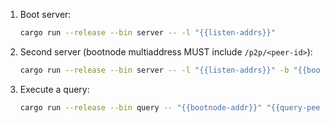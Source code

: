 1. Boot server:
   ```bash
   cargo run --release --bin server -- -l "{{listen-addrs}}"
   ```

2. Second server (bootnode multiaddress MUST include `/p2p/<peer-id>`):
   ```bash
   cargo run --release --bin server -- -l "{{listen-addrs}}" -b "{{bootnode-addrs}}"
   ```

3. Execute a query:
   ```bash
   cargo run --release --bin query -- "{{bootnode-addr}}" "{{query-peer-id}}"
   ```
